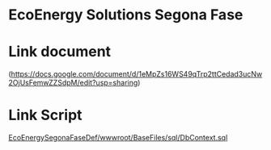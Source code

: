 # EcoEnergy Solutions Segona Fase

# Link document
(https://docs.google.com/document/d/1eMpZs16WS49qTrp2ttCedad3ucNw2OjUsFemwZZSdpM/edit?usp=sharing)

# Link Script
[EcoEnergySegonaFaseDef/wwwroot/BaseFiles/sql/DbContext.sql](https://github.com/Laiacastle/EcoEnergyTerceraFase/blob/main/EcoEnergySegonaFaseDef/wwwroot/BaseFiles/sql/DbContext.sql)


